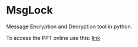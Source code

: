 # MsgLock
Message Encryption and Decryption tool in python.


To access the PPT online use this: [link](https://www.canva.com/design/DAFgR0wh5OE/nWJVaaXVuqqj8OJrrpONZw/edit?utm_content=DAFgR0wh5OE&utm_campaign=designshare&utm_medium=link2&utm_source=sharebutton)
